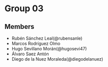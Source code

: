 # Group 03
## Members
- Rubén Sánchez Leal(@rubensanle)
- Marcos Rodríguez Olmo
- Hugo Sevillano Morán(@hugosevi47)
- Álvaro Saez Antón
- Diego de la Nuez Moraleda(@diegodelanuez)